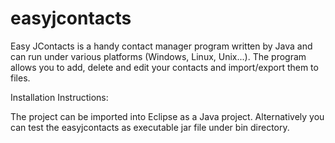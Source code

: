 # easyjcontacts
Easy JContacts is a handy contact manager program written by Java and can run under various platforms (Windows, Linux, Unix...). The program allows you to add, delete and edit your contacts and import/export them to files.

Installation Instructions:

The project can be imported into Eclipse as a Java project. Alternatively you can test the easyjcontacts as executable jar file under bin directory.
